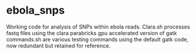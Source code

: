 # ebola_snps
 
Working code for analysis of SNPs within ebola reads. Clara.sh processes fastq files using the clara parabricks gpu accelerated version of gatk
commands.sh are various testing commands using the default gatk code, now redundant but retained for reference.